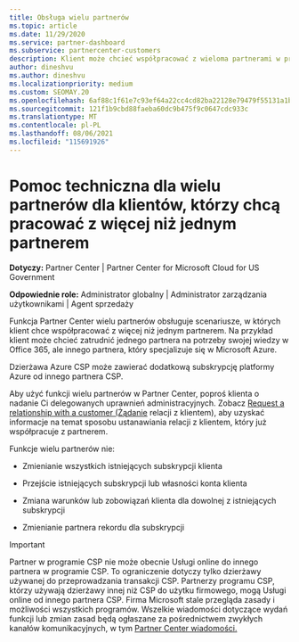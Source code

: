 ```yaml
---
title: Obsługa wielu partnerów
ms.topic: article
ms.date: 11/29/2020
ms.service: partner-dashboard
ms.subservice: partnercenter-customers
description: Klient może chcieć współpracować z wieloma partnerami w programie Dostawca rozwiązań w chmurze, którzy specjalizują się w różnych usługach.
author: dineshvu
ms.author: dineshvu
ms.localizationpriority: medium
ms.custom: SEOMAY.20
ms.openlocfilehash: 6af88c1f61e7c93ef64a22cc4cd82ba22128e79479f55131a1b85ef2d8ea0a98
ms.sourcegitcommit: 121f1b9cbd88faeba60dc9b475f9c0647cdc933c
ms.translationtype: MT
ms.contentlocale: pl-PL
ms.lasthandoff: 08/06/2021
ms.locfileid: "115691926"
---
```

# <a name="multi-partner-support-for-customers-who-want-to-work-with-more-than-one-partner"></a>Pomoc techniczna dla wielu partnerów dla klientów, którzy chcą pracować z więcej niż jednym partnerem

**Dotyczy:** Partner Center | Partner Center for Microsoft Cloud for US Government

**Odpowiednie role:** Administrator globalny | Administrator zarządzania użytkownikami | Agent sprzedaży

Funkcja Partner Center wielu partnerów obsługuje scenariusze, w których klient chce współpracować z więcej niż jednym partnerem. Na przykład klient może chcieć zatrudnić jednego partnera na potrzeby swojej wiedzy w Office 365, ale innego partnera, który specjalizuje się w Microsoft Azure.

Dzierżawa Azure CSP może zawierać dodatkową subskrypcję platformy Azure od innego partnera CSP.

Aby użyć funkcji wielu partnerów w Partner Center, poproś klienta o nadanie Ci delegowanych uprawnień administracyjnych. Zobacz [Request a relationship with a customer (Żądanie](request-a-relationship-with-a-customer.md) relacji z klientem), aby uzyskać informacje na temat sposobu ustanawiania relacji z klientem, który już współpracuje z partnerem.

Funkcje wielu partnerów nie:

- Zmienianie wszystkich istniejących subskrypcji klienta

- Przejście istniejących subskrypcji lub własności konta klienta

- Zmiana warunków lub zobowiązań klienta dla dowolnej z istniejących subskrypcji

- Zmienianie partnera rekordu dla subskrypcji

> [!IMPORTANT]  
> Partner w programie CSP nie może obecnie Usługi online do innego partnera w programie CSP. To ograniczenie dotyczy tylko dzierżawy używanej do przeprowadzania transakcji CSP. Partnerzy programu CSP, którzy używają dzierżawy innej niż CSP do użytku firmowego, mogą Usługi online od innego partnera CSP. Firma Microsoft stale przegląda zasady i możliwości wszystkich programów. Wszelkie wiadomości dotyczące wydań funkcji lub zmian zasad będą ogłaszane za pośrednictwem zwykłych kanałów komunikacyjnych, w tym [Partner Center wiadomości.](announcements/index.md)
